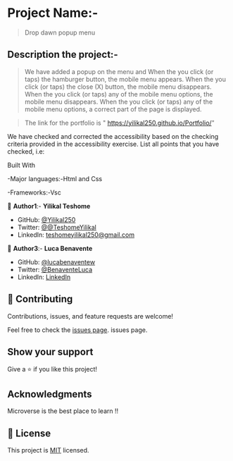 # Project Name:-

> Drop dawn popup menu

## Description the project:-
>

> We have added a popup on the menu and 
    When the you click (or taps) the hamburger button, the mobile menu appears.
    When the you click (or taps) the close (X) button, the mobile menu disappears.
    When the you click (or taps) any of the mobile menu options, the mobile menu disappears.
    When the you click (or taps) any of the mobile menu options, a correct part of the page is displayed.
 
> The link for the portfolio is  " https://yilikal250.github.io/Portfolio/" 


We have checked and corrected the accessibility based on the checking criteria provided in the accessibility exercise. 
List all points that you have checked, i.e:



Built With

-Major languages:-Html and Css

-Frameworks:-Vsc


👤 **Author1**:- **Yilikal Teshome**

- GitHub: [@Yilikal250](https://github.com/githubhandle)
- Twitter: [@@TeshomeYilikal](https://twitter.com/twitterhandle)
- LinkedIn: [teshomeyilikal250@gmail.com](https://linkedin.com/in/linkedinhandle)

👤 **Author3**:- **Luca Benavente**

- GitHub: [@lucabenaventew](https://github.com/lucabenaventew)
- Twitter: [@BenaventeLuca](https://twitter.com/BenaventeLuca)
- LinkedIn: [LinkedIn](https://www.linkedin.com/)

## 🤝 Contributing

Contributions, issues, and feature requests are welcome!

Feel free to check the [issues page](../../issues/). issues page. 


## Show your support

Give a ⭐️ if you like this project!



## Acknowledgments

Microverse is the best place to learn !!



## 📝 License

This project is [MIT](./MIT.md) licensed.

